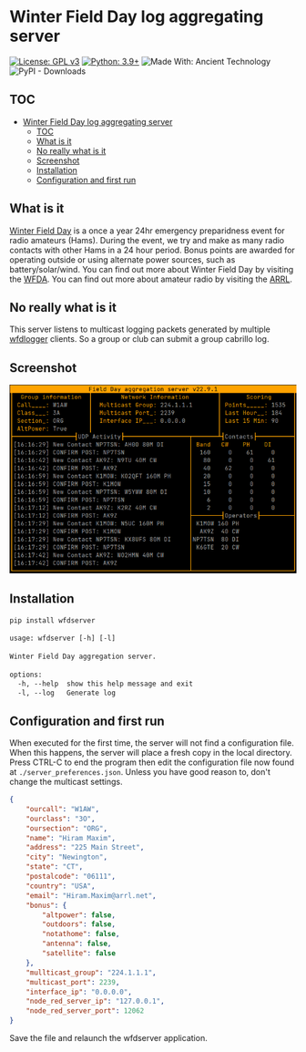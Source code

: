 # Winter Field Day log aggregating server

[![License: GPL v3](https://img.shields.io/badge/License-GPLv3-blue.svg?style=for-the-badge)](https://www.gnu.org/licenses/gpl-3.0)
[![Python: 3.9+](https://img.shields.io/badge/python-3.9+-blue.svg?logo=python&style=for-the-badge)](https://www.python.org/downloads/)
![Made With: Ancient Technology](https://img.shields.io/badge/Made%20with-Ancient%20technology-red?style=for-the-badge)
![PyPI - Downloads](https://img.shields.io/pypi/dm/wfdserver?label=PYPI-Downloads&logo=pypi&style=for-the-badge)

## TOC

- [Winter Field Day log aggregating server](#winter-field-day-log-aggregating-server)
  - [TOC](#toc)
  - [What is it](#what-is-it)
  - [No really what is it](#no-really-what-is-it)
  - [Screenshot](#screenshot)
  - [Installation](#installation)
  - [Configuration and first run](#configuration-and-first-run)

## What is it

[Winter Field Day](https://www.winterfieldday.org/) is a once a year 24hr
emergency preparidness event for radio amateurs (Hams). During the event, we try
and make as many radio contacts with other Hams in a 24 hour period. Bonus
points are awarded for operating outside or using alternate power sources, such
as battery/solar/wind. You can find out more about Winter Field Day by visiting
the [WFDA](https://winterfieldday.org/). You can find out more about amateur radio
by visiting the [ARRL](https://www.arrl.org/).

## No really what is it

This server listens to multicast logging packets generated by multiple [wfdlogger](https://github.com/mbridak/WinterFieldDayLogger)
clients. So a group or club can submit a group cabrillo log.



## Screenshot

![main display](https://raw.githubusercontent.com/mbridak/wfdserver/master/pics/server_pic.png)

## Installation

```bash
pip install wfdserver
```

```text
usage: wfdserver [-h] [-l]

Winter Field Day aggregation server.

options:
  -h, --help  show this help message and exit
  -l, --log   Generate log
```

## Configuration and first run

When executed for the first time, the server will not find a configuration file.
When this happens, the server will place a fresh copy in the local directory.
Press CTRL-C to end the program then edit the configuration file now found at
`./server_preferences.json`. Unless you have good reason to, don't change the
multicast settings.

```json
{
    "ourcall": "W1AW",
    "ourclass": "3O",
    "oursection": "ORG",
    "name": "Hiram Maxim",
    "address": "225 Main Street",
    "city": "Newington",
    "state": "CT",
    "postalcode": "06111",
    "country": "USA",
    "email": "Hiram.Maxim@arrl.net",
    "bonus": {
        "altpower": false,
        "outdoors": false,
        "notathome": false,
        "antenna": false,
        "satellite": false
    },
    "mullticast_group": "224.1.1.1",
    "multicast_port": 2239,
    "interface_ip": "0.0.0.0",
    "node_red_server_ip": "127.0.0.1",
    "node_red_server_port": 12062
}
```

Save the file and relaunch the wfdserver application.

